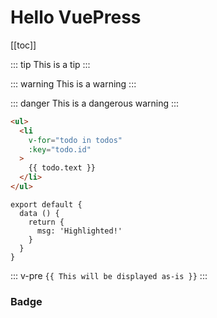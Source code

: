 # Hello VuePress
 [[toc]]


::: tip
This is a tip
:::

::: warning
This is a warning
:::

::: danger
This is a dangerous warning
:::

``` html
<ul>
  <li
    v-for="todo in todos"
    :key="todo.id"
  >
    {{ todo.text }}
  </li>
</ul>
```


``` js{4,5}
export default {
  data () {
    return {
      msg: 'Highlighted!'
    }
  }
}
```


::: v-pre
`{{ This will be displayed as-is }}`
:::


### Badge <Badge text="beta" type="warn"/> <Badge text="0.10.1+"/> <Badge text="default theme"/>
